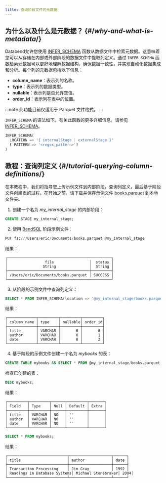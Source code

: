 ```yaml
---
title: 查询阶段文件的元数据
---
```


## 为什么以及什么是元数据？ {#/*why-and-what-is-metadata*/}

Databend允许您使用 [INFER_SCHEMA](/sql/sql-functions/table-functions/infer-schema) 函数从数据文件中检索元数据。这意味着您可以从存储在内部或外部阶段的数据文件中提取列定义。通过 `INFER_SCHEMA` 函数检索元数据可以更好地理解数据结构，确保数据一致性，并实现自动化数据集成和分析。每个列的元数据包括以下信息：

- **column_name**：表示列的名称。
- **type**：表示列的数据类型。
- **nullable**：表示列是否允许空值。
- **order_id**：表示列在表中的位置。

:::note
此功能目前仅适用于 Parquet 文件格式。
:::

`INFER_SCHEMA` 的语法如下。有关此函数的更多详细信息，请参见 [INFER_SCHEMA](/sql/sql-functions/table-functions/infer-schema)。

```sql
INFER_SCHEMA(
  LOCATION => '{ internalStage | externalStage }'
  [ PATTERN => '<regex_pattern>']
)
```

## 教程：查询列定义 {#/*tutorial-querying-column-definitions*/}

在本教程中，我们将指导您上传示例文件到内部阶段，查询列定义，最后基于阶段文件创建表的过程。在开始之前，请下载并保存示例文件 [books.parquet](https://datafuse-1253727613.cos.ap-hongkong.myqcloud.com/data/books.parquet) 到本地文件夹。

1. 创建一个名为 *my_internal_stage* 的内部阶段：

```sql
CREATE STAGE my_internal_stage;
```

2. 使用 [BendSQL](../../30-sql-clients/00-bendsql/index.md) 阶段示例文件：

```sql
PUT fs:///Users/eric/Documents/books.parquet @my_internal_stage
```

结果：
```
┌───────────────────────────────────────────────┐
│                 file                │  status │
│                String               │  String │
├─────────────────────────────────────┼─────────┤
│ /Users/eric/Documents/books.parquet │ SUCCESS │
└───────────────────────────────────────────────┘
```

3. 从阶段的示例文件中查询列定义：

```sql
SELECT * FROM INFER_SCHEMA(location => '@my_internal_stage/books.parquet');
```

结果：
```
┌─────────────┬─────────┬─────────┬─────────┐
│ column_name │ type    │ nullable│ order_id│
├─────────────┼─────────┼─────────┼─────────┤
│ title       │ VARCHAR │       0 │       0 │
│ author      │ VARCHAR │       0 │       1 │
│ date        │ VARCHAR │       0 │       2 │
└─────────────┴─────────┴─────────┴─────────┘
```

4. 基于阶段的示例文件创建一个名为 *mybooks* 的表：

```sql
CREATE TABLE mybooks AS SELECT * FROM @my_internal_stage/books.parquet;
```

检查已创建的表：

```sql
DESC mybooks;
```

结果：
```
┌─────────┬─────────┬──────┬─────────┬───────┐
│ Field   │ Type    │ Null │ Default │ Extra │
├─────────┼─────────┼──────┼─────────┼───────┤
│ title   │ VARCHAR │ NO   │ ''      │       │
│ author  │ VARCHAR │ NO   │ ''      │       │
│ date    │ VARCHAR │ NO   │ ''      │       │
└─────────┴─────────┴──────┴─────────┴───────┘
```

```sql
SELECT * FROM mybooks;
```

结果：
```
┌───────────────────────────┬───────────────────┬──────┐
│ title                     │ author            │ date │
├───────────────────────────┼───────────────────┼──────┤
│ Transaction Processing    │ Jim Gray          │ 1992 │
│ Readings in Database Systems│ Michael Stonebraker│ 2004│
└───────────────────────────┴───────────────────┴──────┘
```